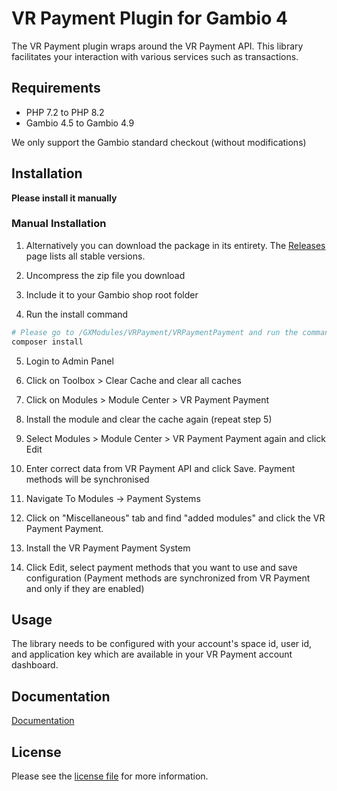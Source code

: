 

VR Payment Plugin for Gambio 4
=============================

The VR Payment plugin wraps around the VR Payment API. This library facilitates your interaction with various services such as transactions.

## Requirements

- PHP 7.2 to PHP 8.2
- Gambio 4.5 to Gambio 4.9

We only support the Gambio standard checkout (without modifications)

## Installation

**Please install it manually**

### Manual Installation


1. Alternatively you can download the package in its entirety. The [Releases](../../releases) page lists all stable versions.

2. Uncompress the zip file you download

3. Include it to your Gambio shop root folder

4. Run the install command
```bash
# Please go to /GXModules/VRPayment/VRPaymentPayment and run the command
composer install
```

5. Login to Admin Panel

6. Click on Toolbox > Clear Cache and clear all caches

7. Click on Modules > Module Center > VR Payment Payment

8. Install the module and clear the cache again (repeat step 5)

9. Select Modules > Module Center > VR Payment Payment again and click Edit

10. Enter correct data from VR Payment API and click Save. Payment methods will be synchronised

11. Navigate To Modules -> Payment Systems

12. Click on "Miscellaneous" tab and find "added modules" and click the VR Payment Payment.

13. Install the VR Payment Payment System

14. Click Edit, select payment methods that you want to use and save configuration (Payment methods are synchronized from VR Payment and only if they are enabled)

## Usage
The library needs to be configured with your account's space id, user id, and application key which are available in your VR Payment
account dashboard.

## Documentation

[Documentation](https://gateway.vr-payment.de/doc/gambio-4/1.0.25/docs/en/documentation.html)

## License

Please see the [license file](https://github.com/vr-payment/gambio-4/blob/master/LICENSE.txt) for more information.
